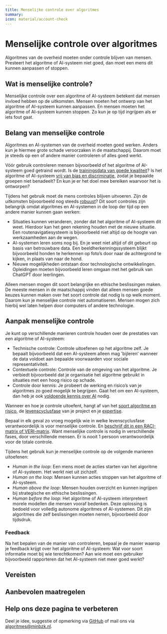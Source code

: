 ```yaml
---
title: Menselijke controle over algoritmes
summary:
icon: material/account-check
---
```


# Menselijke controle over algoritmes
Algoritmes van de overheid moeten onder controle blijven van mensen. Presteert het algoritme of AI-systeem niet goed, dan moet een mens dit kunnen aanpassen of stoppen.

## Wat is menselijke controle?
Menselijke controle over een algoritme of AI-systeem betekent dat mensen invloed hebben op de uitkomsten. Mensen moeten het ontwerp van het algoritme of AI-systeem kunnen aanpassen. En mensen moeten het algoritme of AI-systeem kunnen stoppen. Zo kun je op tijd ingrijpen als er iets fout gaat.

## Belang van menselijke controle
Algoritmes en AI-systemen van de overheid moeten goed werken. Anders kun je hiermee grote schade veroorzaken in de maatschappij. Daarom moet je steeds op een of andere manier controleren of alles goed werkt.

Vóór gebruik controleren mensen bijvoorbeeld of het algoritme of AI-systeem goed getraind wordt. Is de [trainingsdata van goede kwaliteit](data.md)? Is het algoritme of AI-systeem [vrij van bias en discriminatie](bias-en-non-discriminatie.md), zodat je bepaalde groepen niet benadeelt? En kun je er het doel mee bereiken waarvoor het is ontworpen? 

Tijdens het gebruik moet de mens controles blijven uitvoeren. Zijn de uitkomsten bijvoorbeeld nog steeds [robuust](technische-robuustheid-en-veiligheid.md)? Dit soort controles zijn belangrijk omdat algoritmes en AI-systemen in de loop der tijd op een andere manier kunnen gaan werken:

* Situaties kunnen veranderen, zonder dat het algoritme of AI-systeem dit weet. Hierdoor kan het geen rekening houden met de nieuwe situatie. Een routenavigatiesysteem is bijvoorbeeld niet altijd op de hoogte van werkzaamheden aan de wegen.
* AI-systemen leren soms nog bij. En je weet niet altijd of dit gebeurt op basis van betrouwbare data. Een beeldherkenningssysteem blijkt bijvoorbeeld honden te herkennen op foto’s door naar de achtergrond te kijken, in plaats van naar de hond.
* Nieuwe mogelijkheden ontstaan door technologische ontwikkelingen. Opleidingen moeten bijvoorbeeld leren omgaan met het gebruik van ChatGPT door leerlingen.

Alleen mensen mogen dit soort belangrijke en ethische beslissingen maken. De meeste mensen in de maatschappij vinden dat alleen mensen goede keuzes kunnen maken over het soort controle dat nodig is op welk moment. Daarom kun je menselijke controle niet automatiseren. Mensen mogen zich hierbij wel laten helpen door computers of andere technologie.

## Aanpak menselijke controle
Je kunt op verschillende manieren controle houden over de prestaties van een algoritme of AI-systeem:

* Technische controle: Controle uitoefenen op het algoritme zelf. Je bepaalt bijvoorbeeld dat een AI-systeem alleen mag 'bijleren’ wanneer de data voldoet aan bepaalde voorwaarden voor sociale representativiteit.
* Contextuele controle: Controle van de omgeving van het algoritme. Je verbiedt bijvoorbeeld dat je organisatie het algoritme gebruikt in situaties met een hoog risico op schade.
* Controle door kennis: Je probeert de werking en risico’s van je algoritmes zo goed mogelijk te begrijpen. Gaat het om een AI-systeem, dan heb je ook [voldoende kennis over AI](../vereisten/aia-01-ai-geletterdheid.md) nodig.

Wanneer en hoe je controle uitoefent, hangt af van het [soort algoritme en risico](../overhetalgoritmekader/soorten-algoritmes.md), de [levenscyclusfase](../levenscyclus.md) van je project en je [expertise](../rollen.md). 

Bepaal in elk geval zo vroeg mogelijk wie in welke levenscyclusfase verantwoordelijk is voor menselijke controle. En [beschrijf dit in een RACI-matrix of VERI-matrix](../maatregelen/beschrijf_rollen_en_verantwoordelijkheden.md). Want menselijke controle is nodig in verschillende fases, door verschillende mensen. Er is nooit 1 persoon verantwoordelijk voor de totale controle. 

Tijdens het gebruik kun je menselijke controle op de volgende manieren uitoefenen:

* _<span lang="en">Human in the loop</span>_: Een mens moet de acties starten van het algoritme of AI-systeem. Het werkt niet uit zichzelf.
* _<span lang="en">Human on the loop</span>_: Mensen kunnen acties stoppen van het algoritme of AI-systeem.
* _<span lang="en">Human above the loop</span>_: Mensen houden overzicht en kunnen ingrijpen bij strategische en ethische beslissingen.
* _<span lang="en">Human before the loop</span>_: Het algoritme of AI-systeem interpreteert morele modellen die mensen vooraf bedenken. Deze oplossing is bedoeld voor volledig autonome algoritmes of AI-systemen. Dit zijn algoritmes die zelf beslissingen moeten nemen, bijvoorbeeld door tijdsdruk.

### Feedback
Na het bepalen van de manier van controleren, bepaal je de manier waarop je feedback krijgt over het algoritme of AI-systeem: Wat voor soort informatie moet bij wie terechtkomen? Aan wie moet een gebruiker bijvoorbeeld rapporteren dat het AI-systeem niet meer goed werkt?

## Vereisten

<!-- list_vereisten onderwerp/menselijke-controle no-search no-onderwerp no-rol no-levenscyclus -->


## Aanbevolen maatregelen

<!-- list_maatregelen onderwerp/menselijke-controle no-search no-onderwerp no-rol no-levenscyclus -->


## Help ons deze pagina te verbeteren
Deel je idee, suggestie of opmerking via [GitHub](https://github.com/MinBZK/Algoritmekader/edit/main/docs/onderwerpen/menselijke-controle/index.md) of mail ons via [algoritmes@minbzk.nl](mailto:algoritmes@minbzk.nl).
